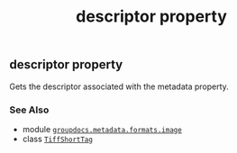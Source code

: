﻿---
title: descriptor property
second_title: GroupDocs.Metadata for Python via .NET API References
description: 
type: docs
url: /python-net/groupdocs.metadata.formats.image/tiffshorttag/descriptor/
is_root: false
weight: 30
---

## descriptor property


Gets the descriptor associated with the metadata property.

### See Also
* module [`groupdocs.metadata.formats.image`](../../)
* class [`TiffShortTag`](/metadata/python-net/groupdocs.metadata.formats.image/tiffshorttag)
